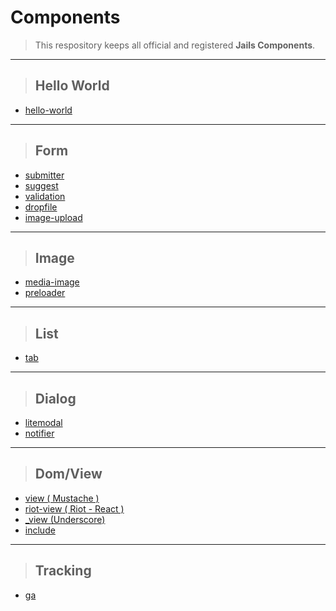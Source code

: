 # Components

> This respository keeps all official and registered **Jails Components**.

---

> ## Hello World
* [hello-world](//github.com/jails-scaffold/Components/tree/master/hello-world "Hello World Component")

---

> ## Form
* [submitter](//github.com/jails-scaffold/Components/tree/master/submitter "Submitter Component")
* [suggest](//github.com/jails-scaffold/Components/tree/master/suggest "Suggestion Component")
* [validation](//github.com/jails-scaffold/Components/tree/master/validation "Validation Component")
* [dropfile](//github.com/jails-scaffold/Components/tree/master/dropfile "DropFile Component")
* [image-upload](//github.com/jails-scaffold/Components/tree/master/image-upload "Image Upload Component")

---

> ## Image
* [media-image](//github.com/jails-scaffold/Components/tree/master/media-image "Media Image Component")
* [preloader](//github.com/jails-scaffold/Components/tree/master/preloader "Preloader Component")

---

> ## List
* [tab](//github.com/jails-scaffold/Components/tree/master/tab "Tab Component")

---

> ## Dialog
* [litemodal](//github.com/jails-scaffold/Components/tree/master/litemodal "Litemodal Component")
* [notifier](//github.com/jails-scaffold/Components/tree/master/notifier "Notifier Component")

---

> ## Dom/View
* [view ( Mustache )](//github.com/jails-scaffold/Components/tree/master/view "View Component")
* [riot-view ( Riot - React )](//github.com/jails-scaffold/Components/tree/master/riot-view "View Component")
* [_view (Underscore)](//github.com/jails-scaffold/Components/tree/master/_view "View Component")
* [include](//github.com/jails-scaffold/Components/tree/master/include "Include Component")

---

> ## Tracking
* [ga](//github.com/jails-scaffold/Components/tree/master/ga "Google Analytics Component")
